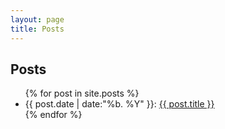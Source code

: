 ```yaml
---
layout: page
title: Posts
---
```


## Posts

<ul>
    {% for post in site.posts %}
        <li>{{ post.date | date:"%b. %Y" }}: <a href="{{ post.url }}">{{ post.title }}</a></li>
    {% endfor %}
</ul>
